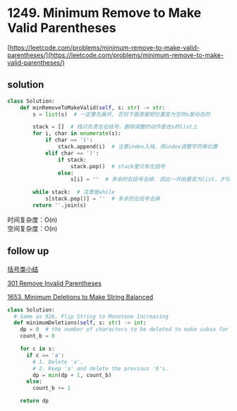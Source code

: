 # 1249. Minimum Remove to Make Valid Parentheses

[https://leetcode.com/problems/minimum-remove-to-make-valid-parentheses/](https://leetcode.com/problems/minimum-remove-to-make-valid-parentheses/)

## solution

```python
class Solution:
    def minRemoveToMakeValid(self, s: str) -> str:
        s = list(s)  # 一定要先展开, 否则下面直接把位置变为空则s是动态的

        stack = []  # 栈只负责左右括号，删除调整的动作是在s的list上
        for i, char in enumerate(s):
            if char == '(':
                stack.append(i)  # 注意index入栈，用index调整字符串位置
            elif char == ')':
                if stack:
                    stack.pop()  # stack里只有左括号
                else:
                    s[i] = ''  # 多余的右括号去掉. 因此一开始要变为list，才可以按序号修改

        while stack:  # 注意是while
            s[stack.pop()] = ''  # 多余的左括号去掉
        return ''.join(s)
```

时间复杂度：O(n) <br>
空间复杂度：O(n)

## follow up

[括号类小结](../05_stack_queue/20.%20Valid%20Parentheses.md)

[301 Remove Invalid Parentheses](../07_dfs/301.%20Remove%20Invalid%20Parentheses.md)

[1653. Minimum Deletions to Make String Balanced](https://leetcode.com/problems/minimum-deletions-to-make-string-balanced/description/)

```python
class Solution:
  # Same as 926. Flip String to Monotone Increasing
  def minimumDeletions(self, s: str) -> int:
    dp = 0  # the number of characters to be deleted to make subso far balanced
    count_b = 0

    for c in s:
      if c == 'a':
        # 1. Delete 'a'.
        # 2. Keep 'a' and delete the previous 'b's.
        dp = min(dp + 1, count_b)
      else:
        count_b += 1

    return dp
```
